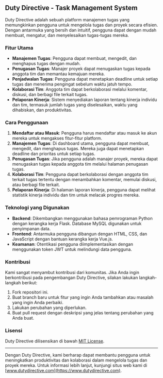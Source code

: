 ## Duty Directive - Task Management System

Duty Directive adalah sebuah platform manajemen tugas yang memungkinkan pengguna untuk mengelola tugas dan proyek secara efisien. Dengan antarmuka yang bersih dan intuitif, pengguna dapat dengan mudah membuat, mengatur, dan menyelesaikan tugas-tugas mereka.

### Fitur Utama

- **Manajemen Tugas**: Pengguna dapat membuat, mengedit, dan menghapus tugas dengan mudah.
- **Penugasan Tugas**: Manajer proyek dapat menugaskan tugas kepada anggota tim dan memantau kemajuan mereka.
- **Penjadwalan Tugas**: Pengguna dapat menetapkan deadline untuk setiap tugas dan menerima pengingat sebelum waktu jatuh tempo.
- **Kolaborasi Tim**: Anggota tim dapat berkolaborasi melalui komentar, diskusi, dan berbagi file terkait tugas.
- **Pelaporan Kinerja**: Sistem menyediakan laporan tentang kinerja individu dan tim, termasuk jumlah tugas yang diselesaikan, waktu yang dihabiskan, dan produktivitas.

### Cara Penggunaan

1. **Mendaftar atau Masuk**: Pengguna harus mendaftar atau masuk ke akun mereka untuk mengakses fitur-fitur platform.
2. **Manajemen Tugas**: Di dashboard utama, pengguna dapat membuat, mengedit, dan menghapus tugas. Mereka juga dapat menetapkan deadline dan prioritas untuk setiap tugas.
3. **Penugasan Tugas**: Jika pengguna adalah manajer proyek, mereka dapat menugaskan tugas kepada anggota tim melalui halaman penugasan tugas.
4. **Kolaborasi Tim**: Pengguna dapat berkolaborasi dengan anggota tim terkait tugas tertentu dengan menambahkan komentar, memulai diskusi, atau berbagi file terkait.
5. **Pelaporan Kinerja**: Di halaman laporan kinerja, pengguna dapat melihat statistik kinerja individu dan tim untuk melacak progres mereka.

### Teknologi yang Digunakan

- **Backend**: Dikembangkan menggunakan bahasa pemrograman Python dengan kerangka kerja Flask. Database MySQL digunakan untuk penyimpanan data.
- **Frontend**: Antarmuka pengguna dibangun dengan HTML, CSS, dan JavaScript dengan bantuan kerangka kerja Vue.js.
- **Keamanan**: Otentikasi pengguna diimplementasikan dengan menggunakan token JWT untuk melindungi data pengguna.

### Kontribusi

Kami sangat menyambut kontribusi dari komunitas. Jika Anda ingin berkontribusi pada pengembangan Duty Directive, silakan lakukan langkah-langkah berikut:

1. Fork repositori ini.
2. Buat branch baru untuk fitur yang ingin Anda tambahkan atau masalah yang ingin Anda perbaiki.
3. Lakukan perubahan yang diperlukan.
4. Buat pull request dengan deskripsi yang jelas tentang perubahan yang Anda buat.

### Lisensi

Duty Directive dilisensikan di bawah [MIT License](https://opensource.org/licenses/MIT).

---

Dengan Duty Directive, kami berharap dapat membantu pengguna untuk meningkatkan produktivitas dan kolaborasi dalam mengelola tugas dan proyek mereka. Untuk informasi lebih lanjut, kunjungi situs web kami di [www.dutydirective.com](https://www.dutydirective.com).
